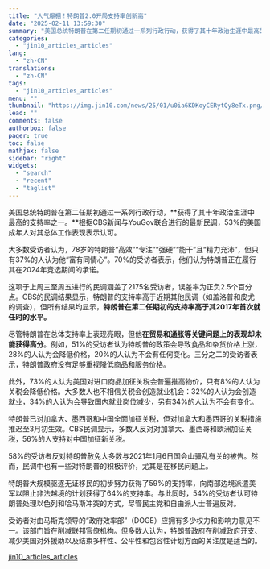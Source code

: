 ```yaml
---
title: "人气爆棚！特朗普2.0开局支持率创新高"
date: "2025-02-11 13:59:30"
summary: "美国总统特朗普在第二任期初通过一系列行政行动，获得了其十年政治生涯中最高的支持率之一。根据CBS新闻..."
categories:
  - "jin10_articles_articles"
lang:
  - "zh-CN"
translations:
  - "zh-CN"
tags:
  - "jin10_articles_articles"
menu: ""
thumbnail: "https://img.jin10.com/news/25/01/u0ia6KDKoyCERytQy8eTx.png/lite"
lead: ""
comments: false
authorbox: false
pager: true
toc: false
mathjax: false
sidebar: "right"
widgets:
  - "search"
  - "recent"
  - "taglist"
---
```


美国总统特朗普在第二任期初通过一系列行政行动，**获得了其十年政治生涯中最高的支持率之一。**根据CBS新闻与YouGov联合进行的最新民调，53%的美国成年人对其总体工作表现表示认可。

大多数受访者认为，78岁的特朗普“高效”“专注”“强硬”“能干”且“精力充沛”，但只有37%的人认为他“富有同情心”。70%的受访者表示，他们认为特朗普正在履行其在2024年竞选期间的承诺。

这项于上周三至周五进行的民调涵盖了2175名受访者，误差率为正负2.5个百分点。CBS的民调结果显示，特朗普的支持率高于近期其他民调（如盖洛普和皮尤的调查），但所有结果均显示，**特朗普在第二任期初的支持率高于其2017年首次就任时的水平。**

尽管特朗普在总体支持率上表现亮眼，但他**在贸易和通胀等关键问题上的表现却未能获得高分**。例如，51%的受访者认为特朗普的政策会导致食品和杂货价格上涨，28%的人认为会降低价格，20%的人认为不会有任何变化。三分之二的受访者表示，特朗普政府没有足够重视降低商品和服务价格。

此外，73%的人认为美国对进口商品加征关税会普遍推高物价，只有8%的人认为关税会降低价格。大多数人也不相信关税会创造就业机会：32%的人认为会创造就业，34%的人认为会导致国内就业岗位减少，另有34%的人认为不会有变化。

特朗普已对加拿大、墨西哥和中国全面加征关税，但对加拿大和墨西哥的关税措施推迟至3月初生效。CBS民调显示，多数人反对对加拿大、墨西哥和欧洲加征关税，56%的人支持对中国加征新关税。

58%的受访者反对特朗普赦免大多数与2021年1月6日国会山骚乱有关的被告。然而，民调中也有一些对特朗普的积极评价，尤其是在移民问题上。

特朗普大规模驱逐无证移民的初步努力获得了59%的支持率，向南部边境派遣美军以阻止非法越境的计划获得了64%的支持率。与此同时，54%的受访者认可特朗普处理以色列和哈马斯冲突的方式，尽管民主党和自由派人士普遍反对。

受访者对由马斯克领导的“政府效率部”（DOGE）应拥有多少权力和影响力意见不一。该部门旨在削减联邦官僚机构。但多数人认为，特朗普政府在削减政府开支、减少美国对外援助以及结束多样性、公平性和包容性计划方面的关注度是适当的。

[jin10_articles_articles](https://xnews.jin10.com/details/162571)
